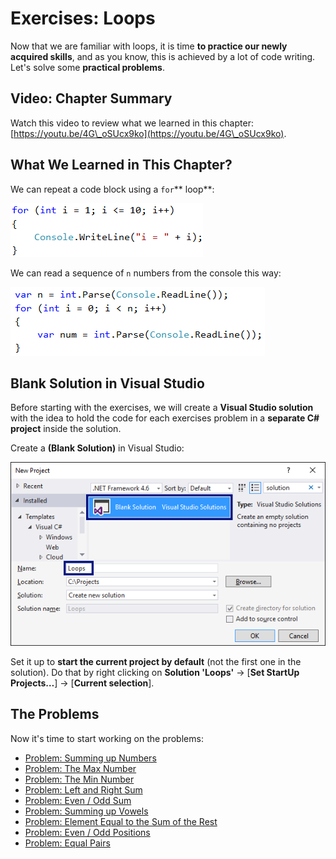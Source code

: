# Exercises: Loops

Now that we are familiar with loops, it is time **to practice our newly acquired skills**, and as you know, this is achieved by a lot of code writing. Let's solve some **practical problems**.

## Video: Chapter Summary

Watch this video to review what we learned in this chapter: [https://youtu.be/4G\_oSUcx9ko](https://youtu.be/4G\_oSUcx9ko).

## What We Learned in This Chapter?

We can repeat a code block using a `for`\*\* loop\*\*:

![](../../assets/chapter-5-images/00.For-loop-01.png)

We can read a sequence of `n` numbers from the console this way:

![](../../assets/chapter-5-images/00.For-loop-03.png)

## Blank Solution in Visual Studio

Before starting with the exercises, we will create a **Visual Studio solution** with the idea to hold the code for each exercises problem in a **separate C# project** inside the solution.

Create a **(Blank Solution)** in Visual Studio:

![](../../assets/chapter-5-images/00.Blank-visual-studio-01.png)

Set it up to **start the current project by default** (not the first one in the solution). Do that by right clicking on **Solution 'Loops'** -> \[**Set StartUp Projects…**] -> \[**Current selection**].

## The Problems

Now it's time to start working on the problems:

* [Problem: Summing up Numbers](example-sum-numbers.md)
* [Problem: The Max Number](example-max-number.md)
* [Problem: The Min Number](example-min-number.md)
* [Problem: Left and Right Sum](example-left-and-right-sum.md)
* [Problem: Even / Odd Sum](example-even-odd-sum.md)
* [Problem: Summing up Vowels](example-vowels-sum.md)
* [Problem: Element Equal to the Sum of the Rest](half-sum-element.md)
* [Problem: Even / Odd Positions](even-odd-positions.md)
* [Problem: Equal Pairs](equal-pairs.md)

